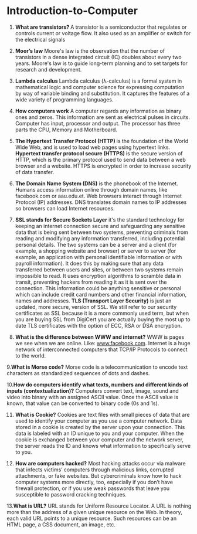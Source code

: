 # Introduction-to-Computer
1. <b> What are transistors? </b>
A transistor is a semiconductor that regulates or controls current or voltage flow. It also used as an amplifier or switch for the electrical signals

2. <b>Moor’s law</b>
Moore's law is the observation that the number of transistors in a dense integrated circuit (IC) doubles about every two years. Moore's law is to guide long-term planning and to set targets for research and development.

3. <b>Lambda calculus </b>
Lambda calculus (λ-calculus) is a formal system in mathematical logic and computer science for expressing computation by way of variable binding and substitution. It captures the features of a wide variety of programming languages.

4. <b>How computers work</b>
A computer regards any information as binary ones and zeros. This information are sent as electrical pulses in circuits. <br>Computer has input, processor and output. The processor has three parts the CPU, Memory and Motherboard.

5. <b>The Hypertext Transfer Protocol (HTTP) </b> is the foundation of the World Wide Web, and is used to load web pages using hypertext links.
   <b>Hypertext transfer protocol secure (HTTPS) </b> is the secure version of HTTP, which is the primary protocol used to send data between a web browser and a website. HTTPS is encrypted in order to increase security of data transfer.

6. <b>The Domain Name System (DNS)</b> is the phonebook of the Internet. Humans access information online through domain names, like facebook.com or aau.edu.et. Web browsers interact through Internet Protocol (IP) addresses. DNS translates domain names to IP addresses so browsers can load Internet resources.

7. <b>SSL stands for Secure Sockets Layer</b> it's the standard technology for keeping an internet connection secure and safeguarding any sensitive data that is being sent between two systems, preventing criminals from reading and modifying any information transferred, including potential personal details. The two systems can be a server and a client (for example, a shopping website and browser) or server to server (for example, an application with personal identifiable information or with payroll information).
It does this by making sure that any data transferred between users and sites, or between two systems remain impossible to read. It uses encryption algorithms to scramble data in transit, preventing hackers from reading it as it is sent over the connection. This information could be anything sensitive or personal which can include credit card numbers and other financial information, names and addresses.
<b>TLS (Transport Layer Security)</b> is just an updated, more secure, version of SSL. We still refer to our security certificates as SSL because it is a more commonly used term, but when you are buying SSL from DigiCert you are actually buying the most up to date TLS certificates with the option of ECC, RSA or DSA encryption.

8. <b>What is the difference between WWW and internet?</b>
WWW is pages we see when we are online. Like: www.facebook.com. Internet is a huge network of interconnected computers that TCP/IP Protocols to connect to the world.

9.<b>What is Morse code?</b>
Morse code is a telecommunication to encode text characters as standardized sequences of dots and dashes.

10.<b>How do computers identify what texts, numbers and different kinds of inputs (contextualization)?</b>
Computers convert text, image, sound and video into binary with an assigned ASCII value. Once the ASCII value is known, that value can be converted to binary code (0s and 1s).

11. <b>What is Cookie?</b>
Cookies are text files with small pieces of data that are used to identify your computer as you use a computer network. Data stored in a cookie is created by the server upon your connection. This data is labeled with an ID unique to you and your computer. When the cookie is exchanged between your computer and the network server, the server reads the ID and knows what information to specifically serve to you.

12. <b>How are computers hacked?</b>
Most hacking attacks occur via malware that infects victims’ computers through malicious links, corrupted attachments, or fake websites. But cybercriminals know how to hack computer systems more directly, too, especially if you don’t have firewall protection, or if you use weak passwords that leave you susceptible to password cracking techniques.

13.<b>What is URL?</b>
URL stands for Uniform Resource Locator. A URL is nothing more than the address of a given unique resource on the Web. In theory, each valid URL points to a unique resource. Such resources can be an HTML page, a CSS document, an image, etc.
